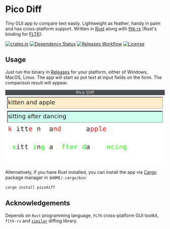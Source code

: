 # Pico Diff

Tiny GUI app to compare text easily. Lightweight as feather, handy in palm and has cross-platform support. Written in [Rust](https://www.rust-lang.org/) along with [fltk-rs](https://github.com/fltk-rs/fltk-rs) (Rust's binding for [FLTK](https://www.fltk.org/)).

[![crates.io](https://img.shields.io/crates/v/picodiff?label=latest)](https://crates.io/crates/picodiff)
[![Dependency Status](https://deps.rs/crate/picodiff/latest/status.svg)](https://deps.rs/crate/picodiff/latest)
[![Releases Workflow](https://github.com/nabbisen/picodiff/actions/workflows/release.yml/badge.svg)](https://github.com/nabbisen/picodiff/actions/workflows/)
[![License](https://img.shields.io/github/license/nabbisen/picodiff)](https://github.com/nabbisen/picodiff/blob/main/LICENSE)

## Usage

Just run the binary in [Releases](../../releases) for your platform, either of Windows, MacOS, Linux. The app will start so put text at input fields on the form. The comparison result will appear.

![comparison result](.docs-assets/comparison-result.png)

Alternatively, if you have Rust installed, you can install the app via [Cargo](https://doc.rust-lang.org/stable/cargo/) package manager in `$HOME/.cargo/bin`:

```sh
cargo install picodiff
```

## Acknowledgements

Depends on `Rust` programming language, `FLTK` cross-platform GUI toolkit, `fltk-rs` and [`similar`](https://github.com/mitsuhiko/similar) diffing library.
